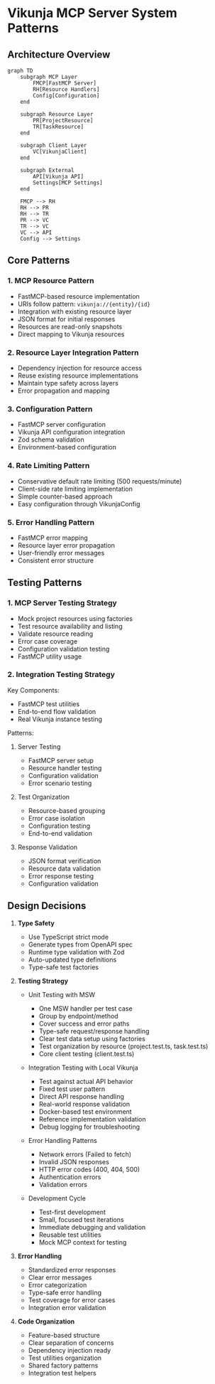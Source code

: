 # Vikunja MCP Server System Patterns

## Architecture Overview

```mermaid
graph TD
    subgraph MCP Layer
        FMCP[FastMCP Server]
        RH[Resource Handlers]
        Config[Configuration]
    end

    subgraph Resource Layer
        PR[ProjectResource]
        TR[TaskResource]
    end

    subgraph Client Layer
        VC[VikunjaClient]
    end

    subgraph External
        API[Vikunja API]
        Settings[MCP Settings]
    end

    FMCP --> RH
    RH --> PR
    RH --> TR
    PR --> VC
    TR --> VC
    VC --> API
    Config --> Settings
```

## Core Patterns

### 1. MCP Resource Pattern

- FastMCP-based resource implementation
- URIs follow pattern: `vikunja://{entity}/{id}`
- Integration with existing resource layer
- JSON format for initial responses
- Resources are read-only snapshots
- Direct mapping to Vikunja resources

### 2. Resource Layer Integration Pattern

- Dependency injection for resource access
- Reuse existing resource implementations
- Maintain type safety across layers
- Error propagation and mapping

### 3. Configuration Pattern

- FastMCP server configuration
- Vikunja API configuration integration
- Zod schema validation
- Environment-based configuration

### 4. Rate Limiting Pattern

- Conservative default rate limiting (500 requests/minute)
- Client-side rate limiting implementation
- Simple counter-based approach
- Easy configuration through VikunjaConfig

### 5. Error Handling Pattern

- FastMCP error mapping
- Resource layer error propagation
- User-friendly error messages
- Consistent error structure

## Testing Patterns

### 1. MCP Server Testing Strategy

- Mock project resources using factories
- Test resource availability and listing
- Validate resource reading
- Error case coverage
- Configuration validation testing
- FastMCP utility usage

### 2. Integration Testing Strategy

Key Components:

- FastMCP test utilities
- End-to-end flow validation
- Real Vikunja instance testing

Patterns:

1. Server Testing

   - FastMCP server setup
   - Resource handler testing
   - Configuration validation
   - Error scenario testing

2. Test Organization

   - Resource-based grouping
   - Error case isolation
   - Configuration testing
   - End-to-end validation

3. Response Validation
   - JSON format verification
   - Resource data validation
   - Error response testing
   - Configuration validation

## Design Decisions

1. **Type Safety**

   - Use TypeScript strict mode
   - Generate types from OpenAPI spec
   - Runtime type validation with Zod
   - Auto-updated type definitions
   - Type-safe test factories

2. **Testing Strategy**

   - Unit Testing with MSW

     - One MSW handler per test case
     - Group by endpoint/method
     - Cover success and error paths
     - Type-safe request/response handling
     - Clear test data setup using factories
     - Test organization by resource (project.test.ts, task.test.ts)
     - Core client testing (client.test.ts)

   - Integration Testing with Local Vikunja

     - Test against actual API behavior
     - Fixed test user pattern
     - Direct API response handling
     - Real-world response validation
     - Docker-based test environment
     - Reference implementation validation
     - Debug logging for troubleshooting

   - Error Handling Patterns

     - Network errors (Failed to fetch)
     - Invalid JSON responses
     - HTTP error codes (400, 404, 500)
     - Authentication errors
     - Validation errors

   - Development Cycle
     - Test-first development
     - Small, focused test iterations
     - Immediate debugging and validation
     - Reusable test utilities
     - Mock MCP context for testing

3. **Error Handling**

   - Standardized error responses
   - Clear error messages
   - Error categorization
   - Type-safe error handling
   - Test coverage for error cases
   - Integration error validation

4. **Code Organization**
   - Feature-based structure
   - Clear separation of concerns
   - Dependency injection ready
   - Test utilities organization
   - Shared factory patterns
   - Integration test helpers
